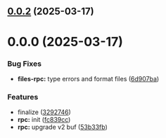 

## [0.0.2](https://github.com/atls/services/compare/@atls/files-rpc@0.0.0...@atls/files-rpc@0.0.2) (2025-03-17)






# 0.0.0 (2025-03-17)

### Bug Fixes

- **files-rpc:** type errors and format files ([6d907ba](https://github.com/atls/services/commit/6d907ba87b02fb0fbf08fe04ed0b903ee744038e))

### Features

- finalize ([3292746](https://github.com/atls/services/commit/32927464bf761fdc1f7cbc61b106def6fc18a542))
- **rpc:** init ([fc839cc](https://github.com/atls/services/commit/fc839cc7635215d76153efb53ba747936cffbd4f))
- **rpc:** upgrade v2 buf ([53b33fb](https://github.com/atls/services/commit/53b33fb1caf591b1bd0d6476fa25af13c83549db))
